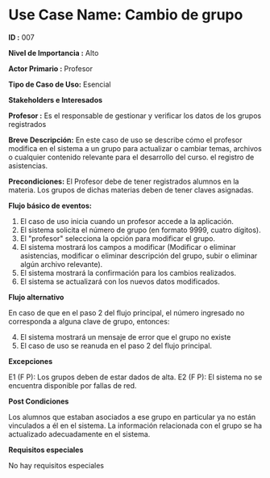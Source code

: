# Use Case Name: Cambio de grupo

**ID :** 007

**Nivel de Importancia :** Alto

**Actor Primario :** Profesor 

**Tipo de Caso de Uso:** Esencial

**Stakeholders e Interesados**

**Profesor :** Es el responsable de gestionar y verificar los datos de los grupos registrados

**Breve Descripción:** En este caso de uso se describe cómo el profesor modifica en el sistema a un grupo para actualizar o cambiar temas, archivos o cualquier contenido relevante para el desarrollo del curso. el registro de asistencias.

**Precondiciones:** El Profesor debe de tener registrados alumnos en la materia.
Los grupos de dichas materias deben de tener claves asignadas.

**Flujo básico de eventos:**
 
1. 	El caso de uso inicia cuando un profesor accede a la aplicación.
2. 	El sistema solicita el número de grupo (en formato 9999, cuatro dígitos). 	
3. 	El "profesor" selecciona la opción para modificar el grupo. 
4.	El sistema mostrará los campos a modificar (Modificar o eliminar asistencias, modificar o eliminar descripción del grupo, subir o eliminar algún archivo relevante).
6.	El sistema mostrará la confirmación para los cambios realizados.
7. 	El sistema se actualizará con los nuevos datos modificados.
 
**Flujo alternativo**
 
En caso de que en el paso 2 del flujo principal, el número ingresado no corresponda a alguna clave de grupo, entonces:

4.   El sistema mostrará un mensaje de error que el grupo no existe 
5.   El caso de uso se reanuda en el paso 2 del flujo principal.


**Excepciones**

E1 (F P): Los grupos deben de estar dados de alta.
E2 (F P): El sistema no se encuentra disponible por fallas de red.

  
**Post Condiciones**

Los alumnos que estaban asociados a ese grupo en particular ya no están vinculados a él en el sistema.
La información relacionada con el grupo se ha actualizado adecuadamente en el sistema.


**Requisitos especiales**

No hay requisitos especiales
